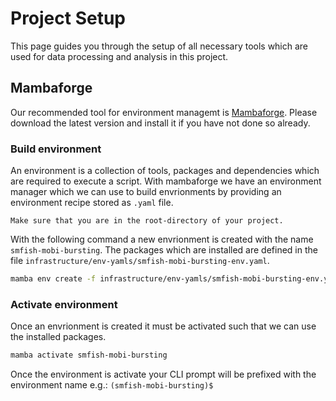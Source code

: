 # Project Setup
This page guides you through the setup of all necessary tools which are used for data processing and analysis in this project.

## Mambaforge
Our recommended tool for environment managemt is [Mambaforge](https://github.com/conda-forge/miniforge).
Please download the latest version and install it if you have not done so already.

### Build environment
An environment is a collection of tools, packages and dependencies which are required to execute a script.
With mambaforge we have an environment manager which we can use to build envrionments by providing an environment recipe stored as `.yaml` file.

```{attention}
Make sure that you are in the root-directory of your project.
```

With the following command a new envrionment is created with the name `smfish-mobi-bursting`.
The packages which are installed are defined in the file `infrastructure/env-yamls/smfish-mobi-bursting-env.yaml`.

```bash
mamba env create -f infrastructure/env-yamls/smfish-mobi-bursting-env.yaml
```

### Activate environment
Once an envrionment is created it must be activated such that we can use the installed packages.

```bash
mamba activate smfish-mobi-bursting
```

Once the environment is activate your CLI prompt will be prefixed with the environment name e.g.:
`(smfish-mobi-bursting)$ `
